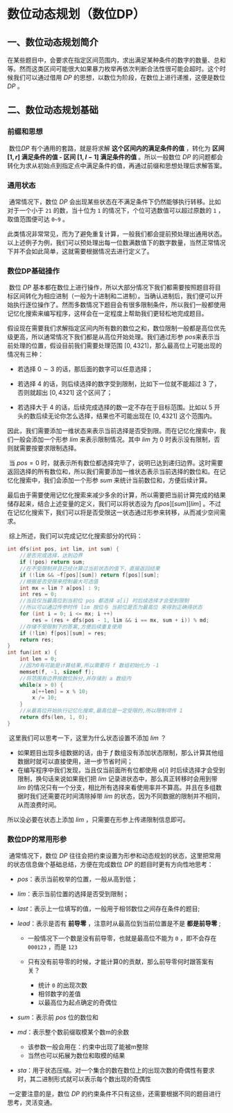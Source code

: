 # 数位动态规划（数位DP）

## 一、数位动态规划简介

​		在某些题目中，会要求在指定区间范围内，求出满足某种条件的数字的数量、总和等。然而这类区间可能很大如果暴力枚举再依次判断合法性很可能会超时。这个时候我们可以通过借用 $DP$ 的思想，以数位为阶段，在数位上进行递推，这便是数位 $DP$ 。

## 二、数位动态规划基础

### 前缀和思想

​		数位$DP$ 有个通用的套路，就是将求解 **这个区间内的满足条件的值** ，转化为 **区间 $[1,r]$ 满足条件的值 - 区间 $[1,l−1]$ 满足条件的值** 。所以一般数位 $DP$ 的问题都会转化为求从初始点到指定点中满足条件的值，再通过前缀和思想处理后求解答案。

### 通用状态

​		通常情况下，数位 $DP$ 会出现某些状态在不满足条件下仍然能够执行转移。比如对于一个小于 `21` 的数，当十位为 `1` 的情况下，个位可选数值可以超过原数的 `1` ，取值范围便可达 `0~9` 。

​		此类情况非常常见，而为了避免重复计算，一般我们都会提前预处理出通用状态。以上述例子为例，我们可以预处理出每一位数满数值下的数字数量，当然正常情况下并不会如此简单，这就需要根据情况去进行定义了。

### 数位DP基础操作

​		数位 $DP$ 基本都在数位上进行操作，所以大部分情况下我们都需要按照题目将目标区间转化为相应进制（一般为十进制和二进制）。当确认进制后，我们便可以开始执行逐位操作了。然而多数情况下题目会有很多限制条件，所以我们一般都使用记忆化搜索来编写程序，这样会在一定程度上帮助我们更轻松地完成题目。

​		假设现在需要我们求解指定区间内所有数的数位之和，数位限制一般都是高位优先级更高，所以通常情况下我们都是从高位开始处理。我们通过形参 $pos$​ 来表示当前处理的位置，假设目前我们需要处理范围 $[0,4321]$​ ，那么最高位上可能出现的情况有三种：

- 若选择 $0∼3$ 的话，那后面的数字可以任意选择；

- 若选择 $4$ 的话，则后续选择的数字受到限制，比如下一位就不能超过 $3$ 了，否则就超出 $[0,4321]$ 这个区间了；
- 若选择大于 $4$ 的话，后续完成选择的数一定不存在于目标范围。比如以 $5$ 开头的数后续无论你怎么选择，结果也不可能出现在 $[0,4321]$ 这个范围内。

​		因此，我们需要添加一维状态来表示当前选择是否受到限。而在记忆化搜索中，我们一般会添加一个形参 $lim$ 来表示限制情况。其中 $lim$ 为 $0$ 时表示没有限制，否则就需要按要求限制选择。

​		当 $pos=0$ 时，就表示所有数位都选择完毕了，说明已达到递归边界。这时需要返回选择的所有数位和，所以我们需要添加一维状态表示当前选择的数位和。在记忆化搜索中，我们会添加一个形参 $sum$ 来统计当前数位和，方便后续计算。

​		最后由于需要使用记忆化搜索来减少多余的计算，所以需要把当前计算完成的结果储存起来，结合上述变量的定义，我们可以将状态设为 $f[pos][sum][lim]$ 。不过在记忆化搜索下，我们可以将是否受限这一状态通过形参来转移，从而减少空间需求。

​		综上所述，我们可以完成记忆化搜索部分的代码：

```c++
int dfs(int pos, int lim, int sum) {
    //是否完成选择，达到边界
    if (!pos) return sum;    	
    //在不受限制并且已经计算过当前状态的值下，直接返回结果
    if (!lim && ~f[pos][sum]) return f[pos][sum];
    //根据是否受限来控制最大可选值
    int mx = lim ? a[pos] : 9;
    int res = 0;
    //当且仅当最高位到当前位 pos 都选择 a[i] 时后续选择才会受到限制
    //所以可以通过传参时传 lim 按位与 当前位是否为最高位 来得到正确得状态
    for (int i = 0; i <= mx; i ++)
        res = (res + dfs(pos - 1, lim && i == mx, sum + i)) % md;
    //存储不受限制下的答案,方便后续重复使用
    if (!lim) f[pos][sum] = res;
    return res;
}
int fun(int x) {
    int len = 0;
    //因为0有可能是计算结果,所以需要将 f 数组初始化为 -1
    memset(f, -1, sizeof f);
    //将范围有边界按数位拆分,并存储到 a 数组内
    while(x > 0) {
        a[++len] = x % 10;
        x /= 10;
    }
    //从最高位开始执行记忆化搜索,最高位是一定受限的,所以限制项传 1
    return dfs(len, 1, 0);
}
```

​		这里我们可以思考一下，这里为什么状态设置不添加 $lim$ ？

- 如果题目出现多组数据的话，由于 $f$ 数组没有添加状态限制，那么计算其他组数据时就可以直接使用，进一步节省时间；
- 在编写程序中我们发现，当且仅当前面所有位都使用 $a[i]$ 时后续选择才会受到限制，换句话来说如果我们把 $lim$ 记录进状态中，那么真正转移时会用到带 $lim$ 的情况只有一个分支，相比所有选择来看使用率并不算高。并且在多组数据时我们还需要花时间清除掉带 $lim$ 的状态，因为不同数据的限制并不相同，从而浪费时间。

所以没必要在状态上添加 $lim$ ，只需要在形参上传递限制信息即可。

### 数位DP的常用形参

​		通常情况下，数位 $DP$ 往往会把约束设置为形参和动态规划的状态，这里把常用的状态信息做个基础总结，方便在完成数位 $DP$ 的题目时更有方向性地思考：

- $pos$：表示当前枚举的位置，一般从高到低；

- $lim$：表示当前位置的选择是否受到限制；

- $last$：表示上一位填写的值，一般用于相邻数位之间存在条件的题目;

- $lead$：表示是否有 **前导零** ，注意时从最高位到当前位置是不是 **都是前导零** ;

  * 一般情况下一个数是没有前导零，也就是最高位不能为 `0` ，即不会存在 `000123` ，而是 `123`

  - 只有没有前导零的时候，才能计算0的贡献，那么前导零何时跟答案有关？

    * 统计 `0` 的出现次数

    - 相邻数字的差值
    - 以最高位为起点确定的奇偶位

- $sum$：表示前 $pos$ 位的数位和

- $md$：表示整个数前缀取模某个数m的余数

  * 该参数一般会用在：约束中出现了能被m整除

  - 当然也可以拓展为数位和取模的结果

- $sta$：用于状态压缩。对一个集合的数在数位上的出现次数的奇偶性有要求时，其二进制形式就可以表示每个数出现的奇偶性

​		一定要注意的是，数位 $DP$ 的约束条件不只有这些，还需要根据不同的题目进行思考，灵活变通。


